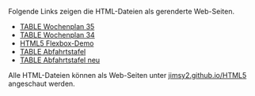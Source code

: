 Folgende Links zeigen die HTML-Dateien als gerenderte Web-Seiten.

 - [TABLE Wochenplan 35](https://jimsy2.github.io/HTML5/Wochenplan35.html)
 - [TABLE Wochenplan 34](https://jimsy2.github.io/HTML5/Wochenplan34.html)
 - [HTML5 Flexbox-Demo](https://jimsy2.github.io/HTML5/flexbox-demo.html)
 - [TABLE Abfahrtstafel](https://jimsy2.github.io/HTML5/Abfahrtstafel_Lage.html)
 - [TABLE Abfahrtstafel neu](https://jimsy2.github.io/HTML5/Abfahrt_Lage_2018.html)
 
Alle HTML-Dateien können als Web-Seiten unter [jimsy2.github.io/HTML5](https://jimsy2.github.io/HTML5/) angeschaut werden.

